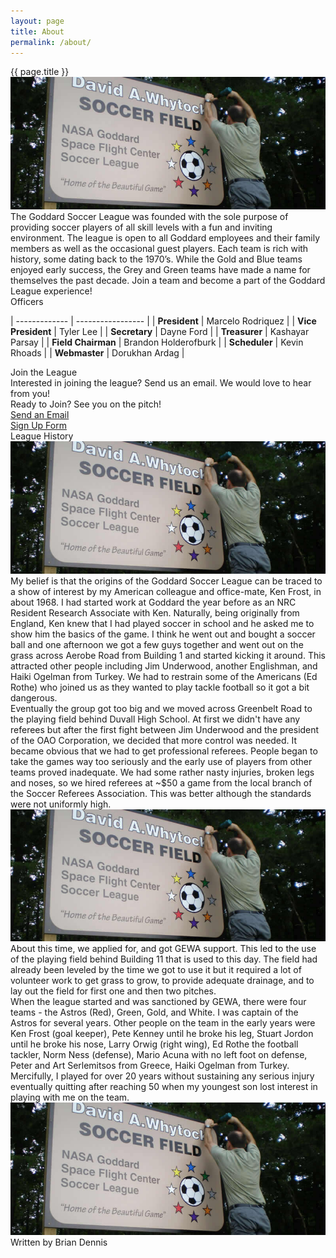 ```yaml
---
layout: page
title: About
permalink: /about/
---
```


<!-- begin row 1 -->
<div class="card mt-3">
<div class="card-header text-center">{{ page.title }}</div>
<div class="card-body">
<div class="row">
<div class="col-md-4">
<img src="/images/sign.jpg" class="img-fluid w-100 rounded"/>
</div>
<div class="col-md-8">
The Goddard Soccer League was founded with the sole purpose of providing soccer players of all skill levels with a fun and inviting environment. The league is open to all Goddard employees and their family members as well as the occasional guest players. Each team is rich with history, some dating back to the 1970’s. While the Gold and Blue teams enjoyed early success, the Grey and Green teams have made a name for themselves the past decade. Join a team and become a part of the Goddard League experience!
</div>
</div>
</div>
</div>

<!-- begin row 2 -->
<div class="row">
<div class="col-md-6 mt-3 align-items-stretch">
<div class="card">
<div class="card-header text-center">Officers</div>
<div class="card-body mx-auto" markdown=1>

| ------------- | ----------------- |
| **President** | Marcelo Rodriquez |
| **Vice President** | Tyler Lee |
| **Secretary** | Dayne Ford |
| **Treasurer** | Kashayar Parsay |
| **Field Chairman** | Brandon Holderofburk |
| **Scheduler** | Kevin Rhoads |
| **Webmaster** | Dorukhan Ardag |

</div>
</div>
</div>
<div class="col-md-6 mt-3 d-flex align-items-stretch">
<div class="card">
<div class="card-header text-center">Join the League</div>
<div class="card-body text-center">
    <div class="row">
        <div class="col-md-6">
            Interested in joining the league? Send us an email. We would love to hear from you!
        </div>
        <div class="col-md-6">
            Ready to Join? See you on the pitch!
        </div>
    </div>
    <div class="row">
        <div class="col-md-6 mt-3">
            <a type="button" class="btn btn-primary" href="mailto:nasagoddardsoccer@gmail.com">Send an Email</a>
        </div>
        <div class="col-md-6 mt-3">
            <a type="button" class="btn btn-primary" href="https://forms.gle/iggf2sibER2xtd7z8">Sign Up Form</a>
        </div>
    </div>
</div>
</div>
</div>
</div>

<!-- begin row 3 -->
<div class="card my-3">
<div class="card-header text-center">League History</div>

<div class="row mt-3 g-0">
<div class="col-md-6">
<img src="/images/sign.jpg" class="img-fluid w-100 rounded" />
</div>
<div class="col-md-6">
<div class="card-body" markdown=1>
My belief is that the origins of the Goddard Soccer League can be traced to a show of interest by my American colleague and office-mate, Ken Frost, in about 1968. I had started work at Goddard the year before as an NRC Resident Research Associate with Ken. Naturally, being originally from England, Ken knew that I had played soccer in school and he asked me to show him the basics of the game. I think he went out and bought a soccer ball and one afternoon we got a few guys together and went out on the grass across Aerobe Road from Building 1 and started kicking it around. This attracted other people including Jim Underwood, another Englishman, and Haiki Ogelman from Turkey. We had to restrain some of the Americans (Ed Rothe) who joined us as they wanted to play tackle football so it got a bit dangerous.
</div>
</div>
</div>

<div class="row g-0">
<div class="card-body">
Eventually the group got too big and we moved across Greenbelt Road to the playing field behind Duvall High School. At first we didn't have any referees but after the first fight between Jim Underwood and the president of the OAO Corporation, we decided that more control was needed. It became obvious that we had to get professional referees. People began to take the games way too seriously and the early use of players from other teams proved inadequate. We had some rather nasty injuries, broken legs and noses, so we hired referees at ~$50 a game from the local branch of the Soccer Referees Association. This was better although the standards were not uniformly high.
</div>
</div>

<div class="row mt-3">
<div class="text-center">
<img src="/images/sign.jpg" class="img-fluid w-100 rounded" />
</div>
</div>

<div class="row g-0">
<div class="card-body my-3">
About this time, we applied for, and got GEWA support. This led to the use of the playing field behind Building 11 that is used to this day. The field had already been leveled by the time we got to use it but it required a lot of volunteer work to get grass to grow, to provide adequate drainage, and to lay out the field for first one and then two pitches.
</div>
</div>

<div class="row mb-3">
<div class="col-md-6">
<div class="card-body" markdown=1>
When the league started and was sanctioned by GEWA, there were four teams - the Astros (Red), Green, Gold, and White. I was captain of the Astros for several years. Other people on the team in the early years were Ken Frost (goal keeper), Pete Kenney until he broke his leg, Stuart Jordon until he broke his nose, Larry Orwig (right wing), Ed Rothe the football tackler, Norm Ness (defense), Mario Acuna with no left foot on defense, Peter and Art Serlemitsos from Greece, Haiki Ogelman from Turkey. Mercifully, I played for over 20 years without sustaining any serious injury eventually quitting after reaching 50 when my youngest son lost interest in playing with me on the team.
</div>
</div>
<div class="col-md-6">
<img src="/images/sign.jpg" class="img-fluid rounded" />
</div>
</div>

<div class="card-footer text-center">Written by Brian Dennis</div>
</div>

<div class="row">
</div>
